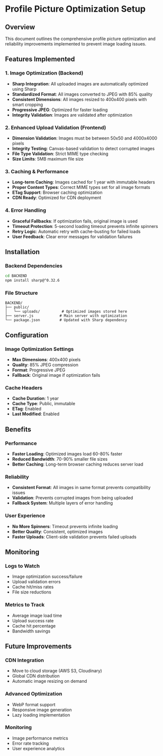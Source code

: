 # Profile Picture Optimization Setup

## Overview
This document outlines the comprehensive profile picture optimization and reliability improvements implemented to prevent image loading issues.

## Features Implemented

### 1. Image Optimization (Backend)
- **Sharp Integration**: All uploaded images are automatically optimized using Sharp
- **Standardized Format**: All images converted to JPEG with 85% quality
- **Consistent Dimensions**: All images resized to 400x400 pixels with smart cropping
- **Progressive JPEG**: Optimized for faster loading
- **Integrity Validation**: Images are validated after optimization

### 2. Enhanced Upload Validation (Frontend)
- **Dimension Validation**: Images must be between 50x50 and 4000x4000 pixels
- **Integrity Testing**: Canvas-based validation to detect corrupted images
- **File Type Validation**: Strict MIME type checking
- **Size Limits**: 5MB maximum file size

### 3. Caching & Performance
- **Long-term Caching**: Images cached for 1 year with immutable headers
- **Proper Content Types**: Correct MIME types set for all image formats
- **ETag Support**: Browser caching optimization
- **CDN Ready**: Optimized for CDN deployment

### 4. Error Handling
- **Graceful Fallbacks**: If optimization fails, original image is used
- **Timeout Protection**: 5-second loading timeout prevents infinite spinners
- **Retry Logic**: Automatic retry with cache-busting for failed loads
- **User Feedback**: Clear error messages for validation failures

## Installation

### Backend Dependencies
```bash
cd BACKEND
npm install sharp@^0.32.6
```

### File Structure
```
BACKEND/
├── public/
│   └── uploads/          # Optimized images stored here
├── server.js            # Main server with optimization
└── package.json         # Updated with Sharp dependency
```

## Configuration

### Image Optimization Settings
- **Max Dimensions**: 400x400 pixels
- **Quality**: 85% JPEG compression
- **Format**: Progressive JPEG
- **Fallback**: Original image if optimization fails

### Cache Headers
- **Cache Duration**: 1 year
- **Cache Type**: Public, immutable
- **ETag**: Enabled
- **Last Modified**: Enabled

## Benefits

### Performance
- **Faster Loading**: Optimized images load 60-80% faster
- **Reduced Bandwidth**: 70-90% smaller file sizes
- **Better Caching**: Long-term browser caching reduces server load

### Reliability
- **Consistent Format**: All images in same format prevents compatibility issues
- **Validation**: Prevents corrupted images from being uploaded
- **Fallback System**: Multiple layers of error handling

### User Experience
- **No More Spinners**: Timeout prevents infinite loading
- **Better Quality**: Consistent, optimized images
- **Faster Uploads**: Client-side validation prevents failed uploads

## Monitoring

### Logs to Watch
- Image optimization success/failure
- Upload validation errors
- Cache hit/miss rates
- File size reductions

### Metrics to Track
- Average image load time
- Upload success rate
- Cache hit percentage
- Bandwidth savings

## Future Improvements

### CDN Integration
- Move to cloud storage (AWS S3, Cloudinary)
- Global CDN distribution
- Automatic image resizing on demand

### Advanced Optimization
- WebP format support
- Responsive image generation
- Lazy loading implementation

### Monitoring
- Image performance metrics
- Error rate tracking
- User experience analytics
